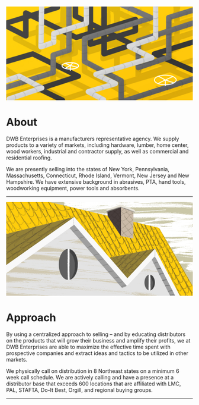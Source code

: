 ![About image that contains pipes](/images/001.jpg)

# About

DWB Enterprises is a manufacturers representative agency. We supply products to a variety of markets, including hardware, lumber, home center, wood workers, industrial and contractor supply, as well as commercial and residential roofing.

We are presently selling into the states of New York, Pennsylvania, Massachusetts, Connecticut, Rhode Island, Vermont, New Jersey and New Hampshire. We have extensive background in abrasives, PTA, hand tools, woodworking equipment, power tools and absorbents.

***

![Approach image that is an illustration of a rooftop](/images/002.jpg)

# Approach

By using a centralized approach to selling – and by educating distributors on the products that will grow their business and amplify their profits, we at DWB Enterprises are able to maximize the effective time spent with prospective companies and extract ideas and tactics to be utilized in other markets.

We physically call on distribution in 8 Northeast states on a minimum 6 week call schedule. We are actively calling and have a presence at a distributor base that exceeds 600 locations that are affiliated with LMC, PAL, STAFTA, Do-It Best, Orgill, and regional buying groups.


***
